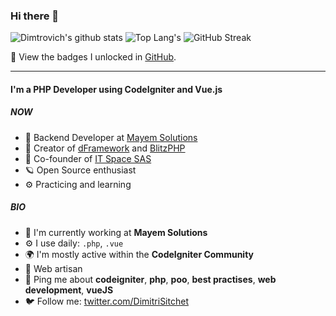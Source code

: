 ### Hi there 👋

![Dimtrovich's github stats](https://github-readme-stats.vercel.app/api?username=dimtrovich&show_icons=true&count_private=true&include_all_commits=true&theme=transparent&hide=contribs)
![Top Lang's](https://github-readme-stats.vercel.app/api/top-langs/?username=dimtrovich&theme=transparent)
![GitHub Streak](https://github-readme-streak-stats.herokuapp.com?user=dimtrovich&theme=transparent)

🔖 View the badges I unlocked in [GitHub](https://github.com/dimtrovich?tab=achievements).

---
#### I'm a PHP Developer using CodeIgniter and Vue.js

##### NOW

- 👑 Backend Developer at [Mayem Solutions](https://mayem-solutions.com)
- 🐻 Creator of [dFramework](https://github.com/Dimtrov/dFramework) and [BlitzPHP](https://github.com/blitz-php/framework) 
- 🐻 Co-founder of [IT Space SAS](https://itspace-cm.com) 
- 🪐 Open Source enthusiast
- ⚙️ Practicing and learning

##### BIO

- 🏢 I'm currently working at **Mayem Solutions**
- ⚙️ I use daily: `.php`, `.vue`
- 🌍 I'm mostly active within the **CodeIgniter Community**
- 🌱 Web artisan
- 💬 Ping me about **codeigniter**, **php**, **poo**, **best practises**, **web development**, **vueJS**
- 🐦 Follow me: [twitter.com/DimitriSitchet](https://twitter.com/DimitriSitchet)
<!-- - 🌊 Pro fact: Living under the sea-->

<!--
**dimtrovich/dimtrovich** is a ✨ _special_ ✨ repository because its `README.md` (this file) appears on your GitHub profile.

Here are some ideas to get you started:

- 🔭 I’m currently working on ...
- 🌱 I’m currently learning ...
- 👯 I’m looking to collaborate on ...
- 🤔 I’m looking for help with ...
- 💬 Ask me about ...
- 📫 How to reach me: ...
- 😄 Pronouns: ...
- ⚡ Fun fact: ...
-->
